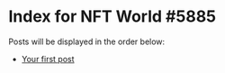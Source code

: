 # Index for NFT World #5885
Posts will be displayed in the order below:

- [Your first post](./001-first.md)


